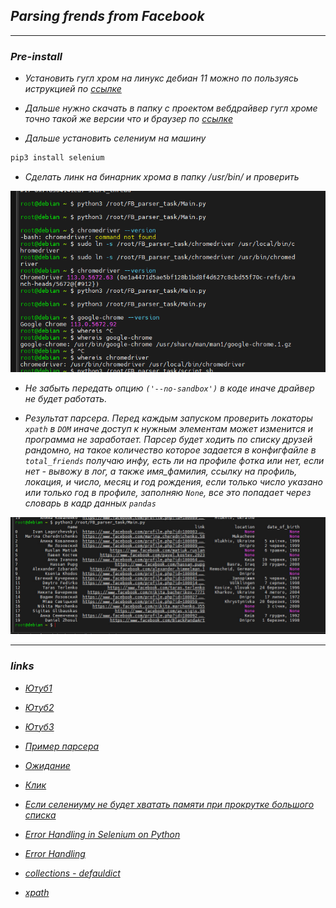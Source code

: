 ## *Parsing frends from Facebook*

___

### *Pre-install*

+ *Установить гугл хром на линукс дебиан 11 можно по пользуясь иструкцией по [ссылке](https://infoit.com.ua/linux/debian/kak-ustanovit-google-chrome-na-debian-11/)*

+ *Дальше нужно скачать в папку с проектом вебдрайвер гугл хроме точно такой же версии что и браузер по [ссылке](https://gist.github.com/siumhossain/1aa24622d8fda5053581c87ca6457638)*

+ *Дальше установить селениум на машину*

```python
pip3 install selenium
```
+ *Сделать линк на бинарник хрома в папку /usr/bin/ и проверить*

![](./photo/photo2.png)

+ *Не забыть передать опцию `('--no-sandbox')` в коде иначе драйвер не будет работать.*

+ *Результат парсера. Перед каждым запуском проверить локаторы `xpath` в `DOM` иначе доступ к нужным элементам может изменится и программа не заработает. Парсер будет ходить по списку друзей рандомно, на такое количество которое задается в конфигфайле в  `total_friends` получаю инфу, есть ли на профиле фотка или нет, если нет - вывожу в лог, а также имя_фамилия, ссылку на профиль, локация, и число, месяц и год рождения, если только число указано или только год в профиле, заполняю `None`, все это попадает через словарь в кадр данных `pandas`*

![](./photo/photo1.jpg)


___

### *links*

+ *[Ютуб1](https://www.youtube.com/watch?v=KQiDLVa9sX4&t=516s)*
  
+ *[Ютуб2](https://www.youtube.com/watch?v=EVGH_XxAbXQ)*
  
+ *[Ютуб3](https://www.youtube.com/watch?v=NhG__BL8zFo&t=524s)*

+ *[Пример парсера](https://github.com/deeppbluesky/facebook-friends/blob/master/facebook-friends.py)*

+ *[Ожидание](https://selenium-python.readthedocs.io/waits.html)*

+ *[Клик](https://sqa.stackexchange.com/questions/51149/how-to-click-on-the-list-when-it-said-the-list-has-no-attribute-click)*

+ *[Если селениуму не будет хватать памяти при прокрутке большого списка](https://stackoverflow.com/questions/73199830/web-scraping-social-media-followers-but-the-list-in-the-100s-of-thousands-sele)*

+ *[Error Handling in Selenium on Python](https://www.pingshiuanchua.com/blog/post/error-handling-in-selenium-on-python)*

+ *[Error Handling](https://www.programcreek.com/python/example/85671/selenium.common.exceptions.NoSuchElementException)*

+ *[collections - defauldict](https://www.youtube.com/watch?v=i-AG7WKGYww)*

+ *[xpath](https://onedev.net/post/458)*
